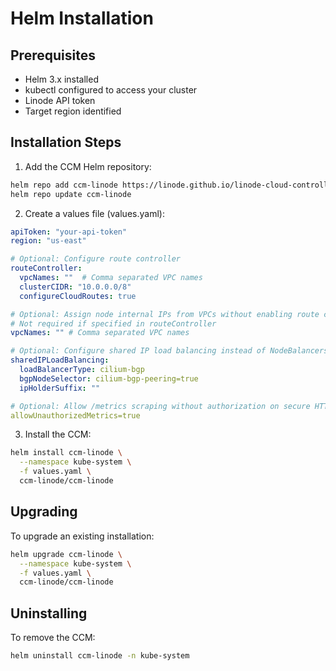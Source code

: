 # Helm Installation

## Prerequisites
- Helm 3.x installed
- kubectl configured to access your cluster
- Linode API token
- Target region identified

## Installation Steps

1. Add the CCM Helm repository:
```bash
helm repo add ccm-linode https://linode.github.io/linode-cloud-controller-manager/
helm repo update ccm-linode
```

2. Create a values file (values.yaml):
```yaml
apiToken: "your-api-token"
region: "us-east"

# Optional: Configure route controller
routeController:
  vpcNames: ""  # Comma separated VPC names
  clusterCIDR: "10.0.0.0/8"
  configureCloudRoutes: true

# Optional: Assign node internal IPs from VPCs without enabling route controller
# Not required if specified in routeController
vpcNames: "" # Comma separated VPC names

# Optional: Configure shared IP load balancing instead of NodeBalancers (requires Cilium CNI and BGP Control Plane enabled)
sharedIPLoadBalancing:
  loadBalancerType: cilium-bgp
  bgpNodeSelector: cilium-bgp-peering=true
  ipHolderSuffix: ""

# Optional: Allow /metrics scraping without authorization on secure HTTPS port (10253 by default)
allowUnauthorizedMetrics=true
```

3. Install the CCM:
```bash
helm install ccm-linode \
  --namespace kube-system \
  -f values.yaml \
  ccm-linode/ccm-linode
```

## Upgrading

To upgrade an existing installation:
```bash
helm upgrade ccm-linode \
  --namespace kube-system \
  -f values.yaml \
  ccm-linode/ccm-linode
```

## Uninstalling

To remove the CCM:
```bash
helm uninstall ccm-linode -n kube-system
```
